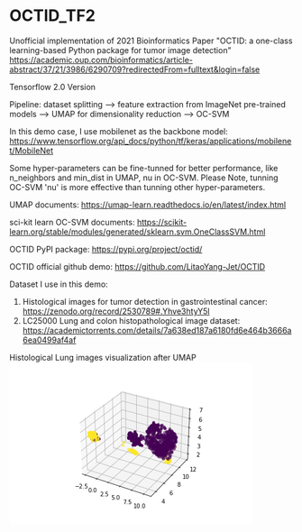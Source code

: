 # OCTID_TF2

Unofficial implementation of 2021 Bioinformatics Paper "OCTID: a one-class learning-based Python package for tumor image detection" https://academic.oup.com/bioinformatics/article-abstract/37/21/3986/6290709?redirectedFrom=fulltext&login=false

Tensorflow 2.0 Version

Pipeline: dataset splitting --> feature extraction from ImageNet pre-trained models --> UMAP for dimensionality reduction --> OC-SVM

In this demo case, I use mobilenet as the backbone model: https://www.tensorflow.org/api_docs/python/tf/keras/applications/mobilenet/MobileNet

Some hyper-parameters can be fine-tunned for better performance, like n_neighbors and min_dist in UMAP, nu in OC-SVM. Please Note, tunning OC-SVM 'nu' is more effective than tunning other hyper-parameters.

UMAP documents: https://umap-learn.readthedocs.io/en/latest/index.html

sci-kit learn OC-SVM documents: https://scikit-learn.org/stable/modules/generated/sklearn.svm.OneClassSVM.html

OCTID PyPI package: https://pypi.org/project/octid/

OCTID official github demo: https://github.com/LitaoYang-Jet/OCTID

Dataset I use in this demo:
1. Histological images for tumor detection in gastrointestinal cancer: https://zenodo.org/record/2530789#.Yhve3htyY5l
2. LC25000 Lung and colon histopathological image dataset: https://academictorrents.com/details/7a638ed187a6180fd6e464b3666a6ea0499af4af

Histological Lung images visualization after UMAP
![lung_validation_feature_dim](lung_validation_feature_dim.png)





